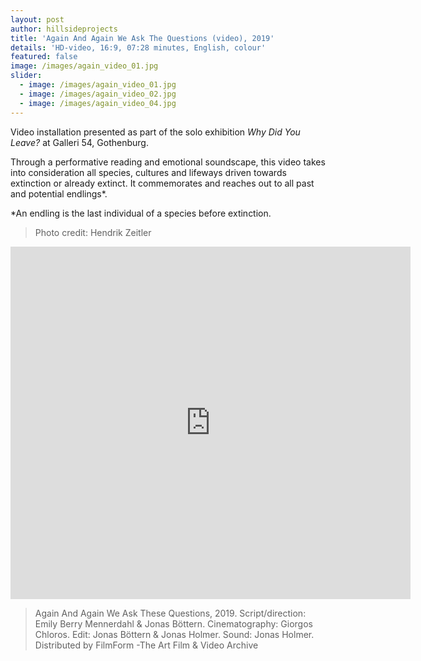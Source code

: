 ```yaml
---
layout: post
author: hillsideprojects
title: 'Again And Again We Ask The Questions (video), 2019'
details: 'HD-video, 16:9, 07:28 minutes, English, colour'
featured: false
image: /images/again_video_01.jpg
slider:
  - image: /images/again_video_01.jpg
  - image: /images/again_video_02.jpg
  - image: /images/again_video_04.jpg
---
```

Video installation presented as part of the solo exhibition _Why Did You Leave?_ at Galleri 54, Gothenburg.

Through a performative reading and emotional soundscape, this video takes into consideration all species, cultures and lifeways driven towards extinction or already extinct. It commemorates and reaches out to all past and potential endlings*.

\*An endling is the last individual of a species before extinction.

> Photo credit: Hendrik Zeitler

<iframe src="https://player.vimeo.com/video/321481779" width="640" height="564" frameborder="0" allow="autoplay; fullscreen" allowfullscreen></iframe>

> Again And Again We Ask These Questions, 2019. Script/direction: Emily Berry Mennerdahl & Jonas Böttern. Cinematography: Giorgos Chloros. Edit: Jonas Böttern & Jonas Holmer. Sound: Jonas Holmer. Distributed by FilmForm -The Art Film & Video Archive
